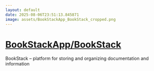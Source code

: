 ```yaml
---
layout: default
date: 2025-08-06T23:51:13.845871
image: assets/BookStackApp_BookStack_cropped.png
---
```


# [BookStackApp/BookStack](https://github.com/BookStackApp/BookStack)

BookStack – platform for storing and organizing documentation and information
